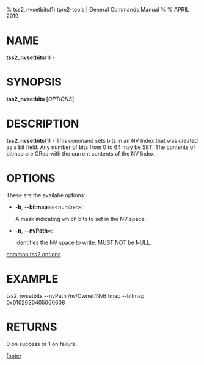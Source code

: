 % tss2_nvsetbits(1) tpm2-tools | General Commands Manual
%
% APRIL 2019

# NAME

**tss2_nvsetbits**(1) -

# SYNOPSIS

**tss2_nvsetbits** [*OPTIONS*]

# DESCRIPTION

**tss2_nvsetbits**(1) - This command sets bits in an NV Index that was created as a bit field. Any number of bits from 0 to 64 may be SET. The contents of bitmap are ORed with the current contents of the NV Index.

# OPTIONS

These are the availabe options:

  * **-b**, **\--bitmap**==\<number\>:

    A mask indicating which bits to set in the NV space.

  * **-n**, **\--nvPath**=:

    Identifies the NV space to write. MUST NOT be NULL.

[common tss2 options](common/tss2-options.md)

# EXAMPLE

tss2_nvsetbits --nvPath /nv/Owner/NvBitmap --bitmap 0x0102030405060608

# RETURNS

0 on success or 1 on failure.

[footer](common/footer.md)
